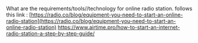 What are the requirements/tools//technology for online radio station. follows this link :
[https://radio.co/blog/equipment-you-need-to-start-an-online-radio-station](https://radio.co/blog/equipment-you-need-to-start-an-online-radio-station)
https://www.airtime.pro/how-to-start-an-internet-radio-station-a-step-by-step-guide/

<!--stackedit_data:
eyJoaXN0b3J5IjpbMTY4MDA2NDE4XX0=
-->